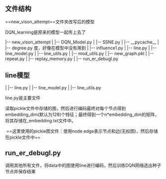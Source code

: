 ## 文件结构

==new_vison_attempt==文件夹改写后的模型

DQN_learning是原来的模型一起传上去了

|-- new_vison_attempt
|   |-- DQN_Model.py
|   |-- SSNE.py
|   |-- \_\_pycache\__
|   |-- degree.py 度，好像在模型中没有用到
|   |-- influence1.py
|   |-- line.py
|   |-- line_model.py
|   |-- line_utils.py
|   |-- mod_utils.py
|   |-- new_graph.pkl
|   |-- repeat.py
|   |-- replay_memory.py
|   |-- run_er_debugl.py

## line模型

|   |-- line.py
|   |-- line_model.py
|   |-- line_utils.py

line.py是主要文件

​		读取pickle文件中存储的图，然后进行编码最终对每个节点得到embedding_dim(默认为128)个特征；最终得到一个n*embedding_dim的矩阵，将其存储在_embedding.txt文件中。

​		==这里使用的pickle图文件：使用node edge表示节点和边(无权图)，然后存储在pickle文件中==

## run_er_debugl.py

调用其他所有文件，将data中的图使用line进行编码，然后训练DQN网络选出种子节点并保存结果